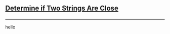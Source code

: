 <h2><a href="https://leetcode.com/problems/determine-if-two-strings-are-close/submissions/853442986/">Determine if Two Strings Are Close</a></h2><h3></h3><hr>hello